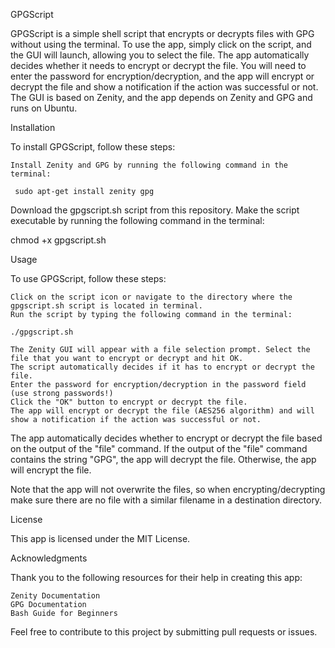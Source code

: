 GPGScript

GPGScript is a simple shell script that encrypts or decrypts files with GPG without using the terminal. To use the app, simply click on the script, and the GUI will launch, allowing you to select the file. The app automatically decides whether it needs to encrypt or decrypt the file. You will need to enter the password for encryption/decryption, and the app will encrypt or decrypt the file and show a notification if the action was successful or not. The GUI is based on Zenity, and the app depends on Zenity and GPG and runs on Ubuntu.

Installation

To install GPGScript, follow these steps:

    Install Zenity and GPG by running the following command in the terminal:

     sudo apt-get install zenity gpg

Download the gpgscript.sh script from this repository.
Make the script executable by running the following command in the terminal:

chmod +x gpgscript.sh

Usage

To use GPGScript, follow these steps:

    Click on the script icon or navigate to the directory where the gpgscript.sh script is located in terminal.
    Run the script by typing the following command in the terminal:

    ./gpgscript.sh

    The Zenity GUI will appear with a file selection prompt. Select the file that you want to encrypt or decrypt and hit OK.
    The script automatically decides if it has to encrypt or decrypt the file.
    Enter the password for encryption/decryption in the password field (use strong passwords!)
    Click the "OK" button to encrypt or decrypt the file.
    The app will encrypt or decrypt the file (AES256 algorithm) and will show a notification if the action was successful or not.

The app automatically decides whether to encrypt or decrypt the file based on the output of the "file" command. If the output of the "file" command contains the string "GPG", the app will decrypt the file. Otherwise, the app will encrypt the file.

Note that the app will not overwrite the files, so when encrypting/decrypting make sure there are no file with a similar filename in a destination directory.

License

This app is licensed under the MIT License.

Acknowledgments

Thank you to the following resources for their help in creating this app:

    Zenity Documentation
    GPG Documentation
    Bash Guide for Beginners

Feel free to contribute to this project by submitting pull requests or issues.
